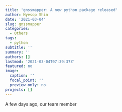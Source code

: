 ```yaml
---
title: 'gnssmapper: A new python package released'
author: Hyesop Shin
date: '2021-03-04'
slug: gnssmapper
categories:
  - Others
tags:
  - python
subtitle: ''
summary: ''
authors: []
lastmod: '2021-03-04T07:39:37Z'
featured: no
image:
  caption: ''
  focal_point: ''
  preview_only: no
projects: []
---
```


A few days ago, our team member 


